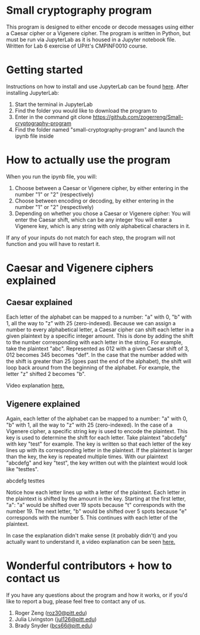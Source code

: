 # Small cryptography program

This program is designed to either encode or decode messages using either a Caesar cipher or a Vigenere cipher. The program is written in Python, but must be run via JupyterLab as it is housed in a Jupyter notebook file. Written for Lab 6 exercise of UPitt's CMPINF0010 course.

# Getting started

Instructions on how to install and use JupyterLab can be found [here](https://docs.google.com/document/d/1zYiZpnU86_bE2qfRYLke1lAxukKCpO6idhv-hUQafpU/edit). 
After installing JupyterLab:

1. Start the terminal in JupyterLab
2. Find the folder you would like to download the program to
3. Enter in the command git clone https://github.com/zogerreng/Small-cryptography-program
4. Find the folder named "small-cryptography-program" and launch the ipynb file inside

# How to actually use the program

When you run the ipynb file, you will:

1. Choose between a Caesar or Vigenere cipher, by either entering in the number "1" or "2" (respectively)
2. Choose between encoding or decoding, by either entering in the number "1" or "2" (respectively)
3. Depending on whether you chose a Caesar or Vigenere cipher:
    You will enter the Caesar shift, which can be any integer
    You will enter a Vigenere key, which is any string with only alphabetical characters in it.

If any of your inputs do not match for each step, the program will not function and you will have to restart it.

# Caesar and Vigenere ciphers explained

## Caesar explained

Each letter of the alphabet can be mapped to a number: "a" with 0, "b" with 1, all the way to "z" with 25 (zero-indexed). Because we can assign a number to every alphabetical letter, a Caesar cipher can shift each letter in a given plaintext by a specific integer amount. This is done by adding the shift to the number corresponding with each letter in the string. For example, take the plaintext "abc". Represented as 012 with a given Caesar shift of 3, 012 becomes 345 becomes "def". In the case that the number added with the shift is greater than 25 (goes past the end of the alphabet), the shift will loop back around from the beginning of the alphabet. For example, the letter "z" shifted 2 becomes "b". 

Video explanation [here.](https://www.youtube.com/watch?v=sMOZf4GN3oc)

## Vigenere explained

Again, each letter of the alphabet can be mapped to a number: "a" with 0, "b" with 1, all the way to "z" with 25 (zero-indexed). In the case of a Vigenere cipher, a specific string key is used to encode the plaintext. This key is used to determine the shift for each letter. Take plaintext "abcdefg" with key "test" for example. The key is written so that each letter of the key lines up with its corresponding letter in the plaintext. If the plaintext is larger than the key, the key is repeated multiple times. With our plaintext "abcdefg" and key "test", the key written out with the plaintext would look like "testtes".

abcdefg
testtes

Notice how each letter lines up with a letter of the plaintext. Each letter in the plaintext is shifted by the amount in the key. Starting at the first letter, "a": "a" would be shifted over 19 spots because "t" corresponds with the number 19. The next letter, "b" would be shifted over 5 spots because "e" corresponds with the number 5. This continues with each letter of the plaintext.

In case the explanation didn't make sense (it probably didn't) and you actually want to understand it, a video explanation can be seen [here.](https://www.youtube.com/watch?v=zNO4PTlg62k)

# Wonderful contributors + how to contact us

If you have any questions about the program and how it works, or if you'd like to report a bug, please feel free to contact any of us. 

1. Roger Zeng (roz30@pitt.edu)
2. Julia Livingston (jul126@pitt.edu)
3. Brady Snyder (bcs66@pitt.edu)




